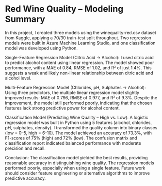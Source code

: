 # Red Wine Quality – Modeling Summary

In this project, I created three models using the winequality-red.csv dataset from Kaggle, applying a 70/30 train-test split throughout. Two regression models were built in Azure Machine Learning Studio, and one classification model was developed using Python.

Single-Feature Regression Model (Citric Acid → Alcohol):
I used citric acid to predict alcohol content using linear regression. The model showed poor performance, with a MAE of 0.84, RMSE of 1.02, and R² of just 1.4%. This suggests a weak and likely non-linear relationship between citric acid and alcohol level.

Multi-Feature Regression Model (Chlorides, pH, Sulphates → Alcohol):
Using three predictors, the multiple linear regression model slightly improved results: MAE of 0.796, RMSE of 0.977, and R² of 9.3%. Despite the improvement, the model still performed poorly, indicating that the chosen features lack strong predictive power for alcohol content.

Classification Model (Predicting Wine Quality – High vs. Low):
A logistic regression model was built in Python using 5 features (alcohol, chlorides, pH, sulphates, density). I transformed the quality column into binary classes (low = 0–5, high = 6–10). The model achieved an accuracy of 73.3%, with F1-scores of 75% (high) and 72% (low). The confusion matrix and classification report indicated balanced performance with moderate precision and recall.

Conclusion:
The classification model yielded the best results, providing reasonable accuracy in distinguishing wine quality. The regression models performed poorly, especially when using a single feature. Future work should consider feature engineering or alternative algorithms to improve predictive accuracy.
